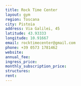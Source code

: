 ```yaml
---
title: Rock Time Center
layout: gym
region: Toscana
city: Pistoia
address: Via Galilei, 45
latitude: 43.93333
longitude: 10.91667
email: rocktimecenter@gmail.com
phone: +39 0573 1781462
website: 
annual_fee: 
ingress_price: 
monthly_subscription_price: 
structures: 
rent: 
---
```


